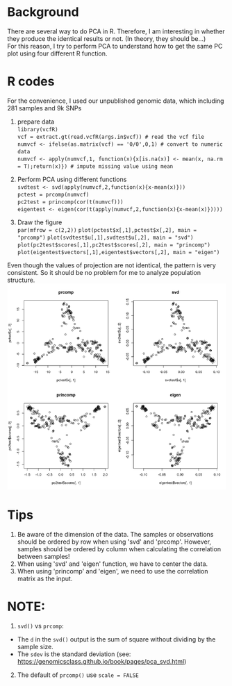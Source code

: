 # Background
There are several way to do PCA in R. Therefore, I am interesting in whether they produce the identical results or not. (In theory, they should be...)  
For this reason, I try to perform PCA to understand how to get the same PC plot using four different R function.

# R codes
For the convenience, I used our unpublished genomic data, which including 281 samples and 9k SNPs  
1. prepare data  
`library(vcfR)`  
`vcf = extract.gt(read.vcfR(args.in$vcf)) # read the vcf file`  
`numvcf <- ifelse(as.matrix(vcf) == '0/0',0,1) # convert to numeric data`  
`numvcf <- apply(numvcf,1, function(x){x[is.na(x)] <- mean(x, na.rm = T);return(x)}) # impute missing value using mean`  
  
2. Perform PCA using different functions  
`svdtest <- svd(apply(numvcf,2,function(x){x-mean(x)}))`  
`pctest = prcomp(numvcf)`  
`pc2test = princomp(cor(t(numvcf)))`  
`eigentest <- eigen(cor(t(apply(numvcf,2,function(x){x-mean(x)}))))`  

3. Draw the figure  
`par(mfrow = c(2,2))`
`plot(pctest$x[,1],pctest$x[,2], main = "prcomp")`
`plot(svdtest$u[,1],svdtest$u[,2], main = "svd")`
`plot(pc2test$scores[,1],pc2test$scores[,2], main = "princomp")`
`plot(eigentest$vectors[,1],eigentest$vectors[,2], main = "eigen")`
  
Even though the values of projection are not identical, the pattern is very consistent. So it should be no problem for me to analyze population structure.  
![PCAtest](https://github.com/CheWeiChang1992/My_Personal_Notes/blob/master/Figures/PCAtest.png)

# Tips
1. Be aware of the dimension of the data. The samples or observations should be ordered by row when using 'svd' and 'prcomp'. However, samples should be ordered by column when calculating the correlation between samples!  
2. When using 'svd' and 'eigen' function, we have to center the data.  
3. When using 'princomp' and 'eigen', we need to use the correlation matrix as the input.  
# NOTE:
1. `svd()` vs `prcomp`:  
 - The `d` in the `svd()` output is the sum of square without dividing by the sample size.  
 - The `sdev` is the standard deviation (see: https://genomicsclass.github.io/book/pages/pca_svd.html)  
2. The default of `prcomp()` use `scale = FALSE`

